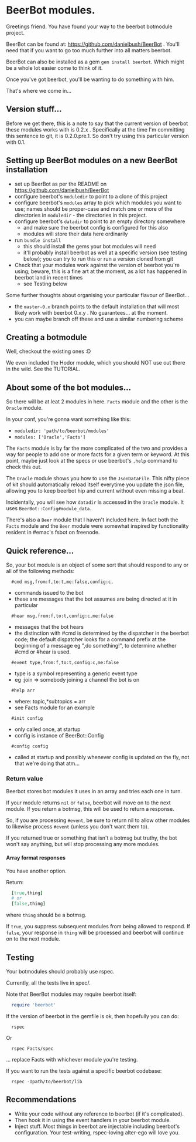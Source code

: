 # BeerBot modules.

Greetings friend.  You have found your way to the beerbot botmodule project.

BeerBot can be found at: https://github.com/danielbush/BeerBot .
You'll need that if you want to go too much further into all matters beerbot.

BeerBot can also be installed as a gem ```gem install beerbot```.
Which might be a whole lot easier come to think of it.

Once you've got beerbot, you'll be wanting to do something with him.

That's where we come in...

## Version stuff...

Before we get there, this is a note to say that the current version of beerbot
these modules works with is 0.2.x .
Specifically at the time I'm committing this sentence to git, it is 0.2.0.pre.1.
So don't try using this particular version with 0.1.

## Setting up BeerBot modules on a new BeerBot installation

* set up BeerBot as per the README on https://github.com/danielbush/BeerBot
* configure beerbot's ```moduledir``` to point to a clone of this project
* configure beerbot's ```modules``` array to pick which modules you want to use; names should be proper-case and match one or more of the directories in ```moduledir``` - the directories in this project.
* configure beerbot's ```datadir``` to point to an empty directory somewhere
  * and make sure the beerbot config is configured for this also
  * modules will store their data here ordinarily
* run ```bundle install```
  * this should install the gems your bot modules will need
  * it'll probably install beerbot as well at a specific version (see testing below); you can try to run this or run a version cloned from git
* Check that your modules work against the version of beerbot you're using; beware, this is a fine art at the moment, as a lot has happened in beerbot land in recent times
  * see Testing below

Some further thoughts about organising your particular flavour of BeerBot...
* the ```master-0.x``` branch points to the default installation that will most likely work with beerbot 0.x.y .  No guarantees... at the moment.
* you can maybe branch off these and use a similar numbering scheme

## Creating a botmodule

Well, checkout the existing ones :D

We even included the Hodor module, which you should NOT use out there
in the wild. See the TUTORIAL.

## About some of the bot modules...

So there will be at leat 2 modules in here.
```Facts``` module and the other is the ```Oracle``` module.

In your conf, you're gonna want something like this:
- ```moduledir: 'path/to/beerbot/modules'```
- ```modules: ['Oracle','Facts']```


The ```Facts``` module is by far the more complicated of the two and
provides a way for people to add one or more facts for a given term or
keyword. At this point, maybe just look at the specs or use beerbot's
```,help``` command to check this out.

The ```Oracle``` module shows you how to use the ```JsonDataFile```.
This nifty piece of kit should automatically reload itself everytime
you update the json file, allowing you to keep beerbot hip and current
without even missing a beat.

Incidentally, you will see how ```datadir``` is accessed in the
```Oracle``` module.  It uses ```BeerBot::Config#module_data```.

There's also a ```Beer``` module that I haven't included here. In fact
both the ```Facts``` module and the ```Beer``` module were somewhat
inspired by functionality resident in #emac's fsbot on freenode.

## Quick reference...

So, your bot module is an object of some sort that should respond to
any or all of the following methods:

```
  #cmd msg,from:f,to:t,me:false,config:c,
```
* commands issued to the bot
* these are messages that the bot assumes are being
  directed at it in particular

```
  #hear msg,from:f,to:t,config:c,me:false
```
* messages that the bot hears
* the distinction with #cmd is determined by the dispatcher in the
  beerbot code; the default dispatcher looks for a command prefix
  at the beginning of a message eg ",do something!", to determine
  whether #cmd or #hear is used.

```
  #event type,from:f,to:t,config:c,me:false
```
* type is a symbol representing a generic event type
* eg :join => somebody joining a channel the bot is on

```
  #help arr
```
* where: topic,*subtopics = arr
* see Facts module for an example

```
  #init config
```
* only called once, at startup
* config is instance of BeerBot::Config

```
  #config config
```
* called at startup and possibly whenever
  config is updated on the fly, not that we're
  doing that atm...

### Return value

Beerbot stores bot modules it uses in an array and tries each one
in turn.

If your module returns ```nil``` or ```false```, beerbot will move on
to the next module. If you return a botmsg, this will be used to
return a response.

So, if you are processing ```#event```, be sure to return nil to
allow other modules to likewise process ```#event``` (unless
you don't want them to).

If you returned true or something that isn't a botmsg but truthy, the
bot won't say anything, but will stop processing any more modules.

#### Array format responses

You have another option.

Return:
```ruby
  [true,thing]
  # or
  [false,thing]
```
where ```thing``` should be a botmsg.

If ```true```, you suppress subsequent modules from being allowed to respond.
If ```false```, your response in ```thing``` will be processed and beerbot
will continue on to the next module.

## Testing

Your botmodules should probably use rspec.

Currently, all the tests live in spec/.

Note that BeerBot modules may require beerbot itself:

```ruby
  require 'beerbot'
```

If the version of beerbot in the gemfile is ok, then hopefully you can do:
```
  rspec
```
Or
```
  rspec Facts/spec
```
... replace Facts with whichever module you're testing.

If you want to run the tests against a specific beerbot codebase:
```
  rspec -Ipath/to/beerbot/lib
```

## Recommendations

* Write your code without any reference to beerbot (if it's complicated).
* Then hook it in using the event handlers in your beerbot module.
* Inject stuff.  Most things in beerbot are injectable including
  beerbot's configuration.  Your test-writing, rspec-loving alter-ego
  will love you.


